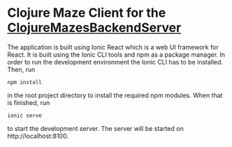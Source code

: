 # Clojure Maze Client for the [ClojureMazesBackendServer](https://github.com/bluiska/ClojureMazesBackendServer)

The application is built using Ionic React which is a web UI framework for React. It is built using the Ionic CLI tools and npm as a package manager. In order to run the development environment the Ionic CLI has to be installed. Then, run
```
npm install
```
in the root project directory to install the required npm modules. When that is finished, run
```
ionic serve
```
to start the development server. The server will be started on http://localhost:8100.
